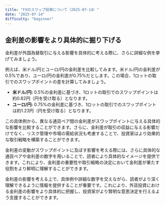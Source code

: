 ```yaml
---
title: "FXのスワップ投資について（2025-07-14）"
date: "2025-07-14"
difficulty: "beginner"
---
```


## 金利差の影響をより具体的に掘り下げる

金利差が外国為替取引に与える影響を具体的に考える際に、さらに詳細な例を挙げてみましょう。

例えば、米ドル/円とユーロ/円の金利差を比較してみます。米ドル/円の金利差が0.5%であり、ユーロ/円の金利差が0.75%だとします。この場合、1ロットの取引でのスワップポイントの差を計算してみましょう。

- **米ドル/円:** 0.5%の金利差に基づき、1ロットの取引でのスワップポイントは約0.82円（円を受け取る）となります。
- **ユーロ/円:** 0.75%の金利差に基づき、1ロットの取引でのスワップポイントは約1.23円（円を受け取る）となります。

この具体例から、異なる通貨ペア間の金利差がスワップポイントに与える具体的な影響を比較することができます。さらに、金利差が取引の収益に与える影響だけでなく、リスク管理や市場の需給状況も考慮することで、投資家はより効果的な取引戦略を構築することができます。

金利差の変動がスワップポイントに及ぼす影響を考える際には、さらに具体的な通貨ペアや金利差の数字を用いることで、読者により具体的なイメージを提供できます。これにより、金利差の重要性や取引戦略の決定において金利差が果たす役割をより鮮明に理解することができます。

金利差の影響を考える上で、具体例や詳細な数字を交えながら、読者がより深く理解できるように情報を提供することが重要です。これにより、外貨投資における金利差の影響をより具体的に把握し、投資家がより賢明な意思決定を行えるよう支援することができます。

